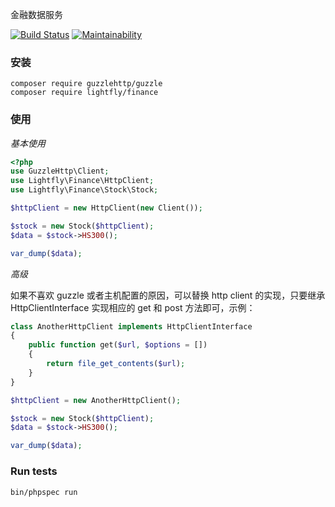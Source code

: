 金融数据服务

[![Build Status](https://travis-ci.com/twn39/phpfinance.svg?branch=master)](https://travis-ci.com/twn39/phpfinance)
[![Maintainability](https://api.codeclimate.com/v1/badges/bc35f8b7c6b61345a2d9/maintainability)](https://codeclimate.com/github/twn39/phpfinance/maintainability)


### 安装

``` 
composer require guzzlehttp/guzzle
composer require lightfly/finance
```

### 使用

*基本使用*

```php
<?php
use GuzzleHttp\Client;
use Lightfly\Finance\HttpClient;
use Lightfly\Finance\Stock\Stock;

$httpClient = new HttpClient(new Client());

$stock = new Stock($httpClient);
$data = $stock->HS300();

var_dump($data);
```

*高级*

如果不喜欢 guzzle 或者主机配置的原因，可以替换 http client 的实现，只要继承 HttpClientInterface 实现相应的 get 和 post 方法即可，示例：

```php 
class AnotherHttpClient implements HttpClientInterface
{
    public function get($url, $options = [])
    {
        return file_get_contents($url);
    }
}

$httpClient = new AnotherHttpClient();

$stock = new Stock($httpClient);
$data = $stock->HS300();

var_dump($data);

```


### Run tests

    bin/phpspec run
